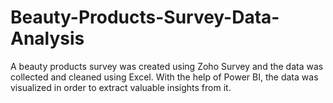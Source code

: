 # Beauty-Products-Survey-Data-Analysis
A beauty products survey was created using Zoho Survey and the data was collected and cleaned using Excel. With the help of Power BI, the data was visualized in order to extract valuable insights from it.
